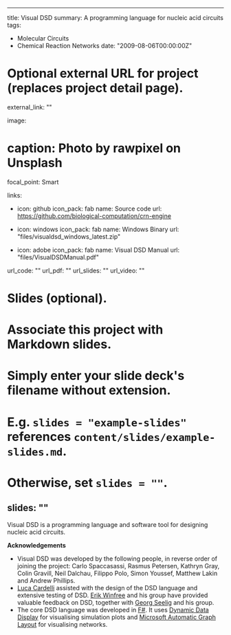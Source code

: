 
---
title: Visual DSD
summary: A programming language for nucleic acid circuits
tags:
- Molecular Circuits
- Chemical Reaction Networks
date: "2009-08-06T00:00:00Z"

# Optional external URL for project (replaces project detail page).
external_link: ""

image:
  # caption: Photo by rawpixel on Unsplash
  focal_point: Smart

links:
- icon: github
  icon_pack: fab
  name: Source code
  url: https://github.com/biological-computation/crn-engine

- icon: windows
  icon_pack: fab
  name: Windows Binary
  url: "files/visualdsd_windows_latest.zip"
  
- icon: adobe
  icon_pack: fab
  name: Visual DSD Manual
  url: "files/VisualDSDManual.pdf"
  
url_code: ""
url_pdf: ""
url_slides: ""
url_video: ""

# Slides (optional).
#   Associate this project with Markdown slides.
#   Simply enter your slide deck's filename without extension.
#   E.g. `slides = "example-slides"` references `content/slides/example-slides.md`.
#   Otherwise, set `slides = ""`.
slides: ""
---

Visual DSD is a programming language and software tool for designing nucleic acid circuits.

<b>Acknowledgements</b>
<ul>
  <li>Visual DSD was developed by the following people, in reverse order of joining the project: Carlo Spaccasassi, Rasmus Petersen, Kathryn Gray, Colin Gravill, Neil Dalchau, Filippo Polo, Simon Youssef, Matthew Lakin and Andrew Phillips.</li>
  <li><a href = "http://lucacardelli.name/">Luca Cardelli</a> assisted with the design of the DSD language and extensive testing of DSD. <a href = "https://www.dna.caltech.edu/~winfree/">Erik Winfree</a> and his group have provided valuable feedback on DSD, together with <a href = "https://www.seeliglab.org/">Georg Seelig</a> and his group.</li>
  <li>The core DSD language was developed in <a href = "https://fsharp.org/">F#</a>. It uses <a href = "https://www.microsoft.com/en-us/research/project/interactive-data-display/">Dynamic Data Display</a> for visualising simulation plots and <a href = "https://www.microsoft.com/en-us/research/project/microsoft-automatic-graph-layout/">Microsoft Automatic Graph Layout</a> for visualising networks.</li>
</ul>



